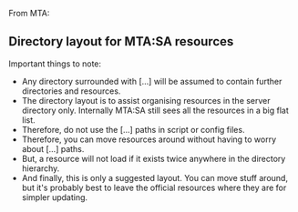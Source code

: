 From MTA:

Directory layout for MTA:SA resources
---------------------------------------------

Important things to note:
* Any directory surrounded with [...] will be assumed to contain further directories and resources.
* The directory layout is to assist organising resources in the server directory only. Internally MTA:SA still sees all the resources in a big flat list.
* Therefore, do not use the [...] paths in script or config files.
* Therefore, you can move resources around without having to worry about [...] paths.
* But, a resource will not load if it exists twice anywhere in the directory hierarchy.
* And finally, this is only a suggested layout. You can move stuff around, but it's probably best to leave the official resources where they are for simpler updating.
